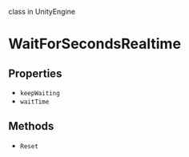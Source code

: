 class in UnityEngine
# WaitForSecondsRealtime

## Properties
- `keepWaiting`
- `waitTime`
## Methods
- `Reset`
